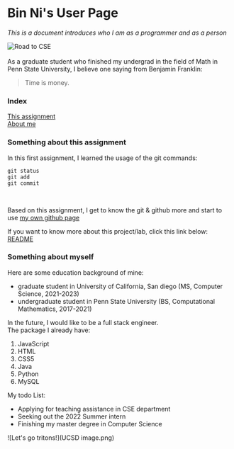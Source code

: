 # Bin Ni's User Page
*This is a document introduces who I am as a programmer and as a person*<br>

![Road to CSE](https://miro.medium.com/max/719/0*9f5uMrKMjLbzEf7q.png)
<br>
<br>
As a graduate student who finished my undergrad in the field of Math in Penn State University, I believe one saying from Benjamin Franklin: <br>
>Time is money.

### Index
[This assignment](#thisAssignment)<br>
[About me](#aboutMe)<br>


### <a name = "thisAssignment"></a> Something about this assignment
In this first assignment, I learned the usage of the git commands: <br>

```
git status
git add
git commit
```
<br>

Based on this assignment, I get to know the git & github more and start to use [my own github page](https://github.com/BinnYEver)
<br>

If you want to know more about this project/lab, click this link below: <br>
[README](README.md)<br>

### <a name = "aboutMe"></a> Something about myself

Here are some education background of mine:<br>
- graduate student in University of California, San diego (MS, Computer Science, 2021-2023)
- undergraduate student in Penn State University (BS, Computational Mathematics, 2017-2021)

In the future, I would like to be a full stack engineer.<br>
The package I already have:
1. JavaScript
2. HTML
3. CSS5
4. Java
5. Python
6. MySQL

My todo List:<br>
- Applying for teaching assistance in CSE department
- Seeking out the 2022 Summer intern
- Finishing my master degree in Computer Science

![Let's go tritons!](UCSD image.png)
